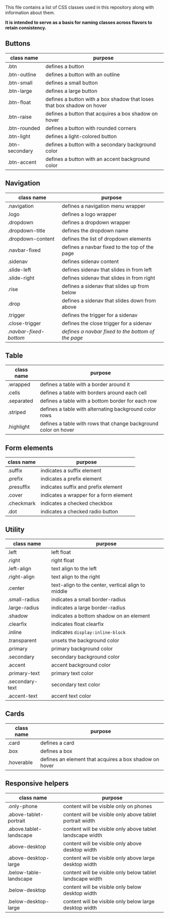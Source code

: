 This file contains a list of CSS classes used in this repository along with information about them. 

**It is intended to serve as a basis for naming classes across flavors to retain consistency.**

## Buttons
class name | purpose
-----------|-----------
.btn | defines a button
.btn-outline | defines a button with an outline
.btn-small | defines a small button
.btn-large | defines a large button
.btn-float | defines a button with a box shadow that loses that box shadow on hover
.btn-raise | defines a button that acquires a box shadow on hover
.btn-rounded | defines a button with rounded corners
.btn-light | defines a light-colored button
.btn-secondary | defines a button with a secondary background color
.btn-accent | defines a button with an accent background color

## Navigation
class name | purpose
-----------|-----------
.navigation | defines a navigation menu wrapper
.logo | defines a logo wrapper
.dropdown | defines a dropdown wrapper
.dropdown-title | defines the dropdown name
.dropdown-content | defines the list of dropdown elements
.navbar-fixed | defines a navbar fixed to the top of the page
.sidenav | defines sidenav content
.slide-left | defines sidenav that slides in from left
.slide-right | defines sidenav that slides in from right
.rise | defines a sidenav that slides up from below
.drop | defines a sidenav that slides down from above
.trigger | defines the trigger for a sidenav
.close-trigger | defines the close trigger for a sidenav
*.navbar-fixed-bottom* | *defines a navbar fixed to the bottom of the page*

## Table
class name | purpose
-----------|-----------
.wrapped | defines a table with a border around it
.cells | defines a table with borders around each cell
.separated | defines a table with a bottom border for each row
.striped | defines a table with alternating background color rows
.highlight | defines a table with rows that change background color on hover

## Form elements
class name | purpose
-----------|-----------
.suffix | indicates a suffix element
.prefix | indicates a prefix element
.presuffix | indicates suffix and prefix element
.cover | indicates a wrapper for a form element
.checkmark | indicates a checked checkbox
.dot | indicates a checked radio button


## Utility
class name | purpose
-----------|-----------
.left | left float
.right | right float
.left-align | text align to the left
.right-align | text align to the right
.center | text-align to the center, vertical align to middle
.small-radius | indicates a small border-radius
.large-radius | indicates a large border-radius
.shadow | indicates a bottom shadow on an element
.clearfix | indicates float clearfix
.inline | indicates ```display:inline-block```
.transparent | unsets the background color
.primary | primary background color
.secondary | secondary background color
.accent | accent background color
.primary-text | primary text color
.secondary-text | secondary text color
.accent-text | accent text color

## Cards
class name | purpose
-----------|-----------
.card | defines a card
.box | defines a box
.hoverable | defines an element that acquires a box shadow on hover

## Responsive helpers
class name | purpose
-----------|-----------
.only-phone | content will be visible only on phones
.above-tablet-portrait | content will be visible only above tablet portrait width
.above.tablet-landscape | content will be visible only above tablet landscape width
.above-desktop | content will be visible only above desktop width
.above-desktop-large | content will be visible only above large desktop width
.below-table-landscape | content will be visible only below tablet landscape width
.below-desktop | content will be visible only below desktop width
.below-desktop-large | content will be visible only below large desktop width

